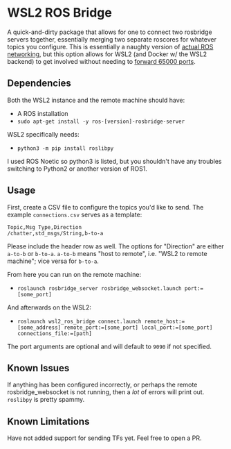 # WSL2 ROS Bridge
A quick-and-dirty package that allows for one to connect two rosbridge servers together, essentially merging two separate roscores for whatever topics you configure. This is essentially a naughty version of [actual ROS networking](http://wiki.ros.org/ROS/Tutorials/MultipleMachines), but this option allows for WSL2 (and Docker w/ the WSL2 backend) to get involved without needing to [forward 65000 ports](http://wiki.ros.org/ROS/NetworkSetup).

## Dependencies
Both the WSL2 instance and the remote machine should have:
- A ROS installation
- `sudo apt-get install -y ros-[version]-rosbridge-server`

WSL2 specifically needs:
- `python3 -m pip install roslibpy`

I used ROS Noetic so python3 is listed, but you shouldn't have any troubles switching to Python2 or another version of ROS1.

## Usage
First, create a CSV file to configure the topics you'd like to send. The example `connections.csv` serves as a template:
```
Topic,Msg Type,Direction
/chatter,std_msgs/String,b-to-a
```

Please include the header row as well. The options for "Direction" are either `a-to-b` or `b-to-a`. `a-to-b` means "host to remote", i.e. "WSL2 to remote machine"; vice versa for `b-to-a`.

From here you can run on the remote machine:
- `roslaunch rosbridge_server rosbridge_websocket.launch port:=[some_port]`

And afterwards on the WSL2:
- `roslaunch wsl2_ros_bridge connect.launch remote_host:=[some_address] remote_port:=[some_port] local_port:=[some_port] connections_file:=[path]`

The port arguments are optional and will default to `9090` if not specified.

## Known Issues
If anything has been configured incorrectly, or perhaps the remote rosbridge_websocket is not running, then a _lot_ of errors will print out. `roslibpy` is pretty spammy.

## Known Limitations
Have not added support for sending TFs yet. Feel free to open a PR.
